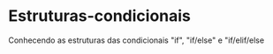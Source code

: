 # Estruturas-condicionais
Conhecendo as estruturas das condicionais "if", "if/else" e "if/elif/else
